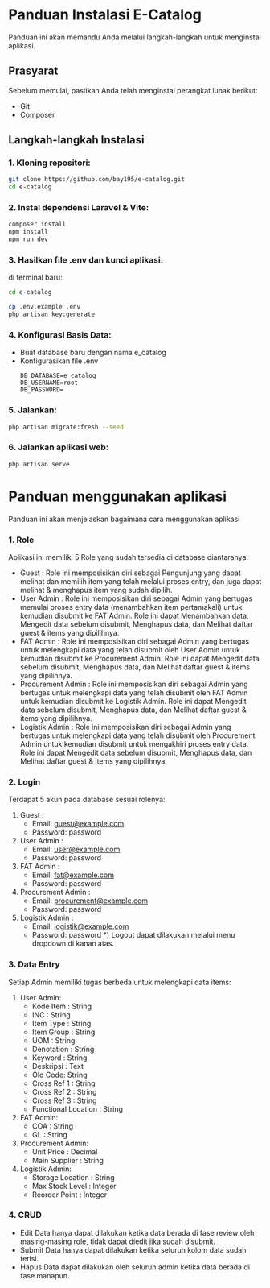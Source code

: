 
# Panduan Instalasi E-Catalog
Panduan ini akan memandu Anda melalui langkah-langkah untuk menginstal aplikasi.
## Prasyarat
Sebelum memulai, pastikan Anda telah menginstal perangkat lunak berikut:
- Git
- Composer
## Langkah-langkah Instalasi
### 1. Kloning repositori:
```bash
git clone https://github.com/bay195/e-catalog.git
cd e-catalog
```
### 2. Instal dependensi Laravel & Vite:
```bash
composer install
npm install
npm run dev
```
### 3. Hasilkan file .env dan kunci aplikasi:
di terminal baru:
```bash
cd e-catalog
```
```bash
cp .env.example .env
php artisan key:generate
```
### 4. Konfigurasi Basis Data:
- Buat database baru dengan nama e_catalog
- Konfigurasikan file .env
  ```env
  DB_DATABASE=e_catalog
  DB_USERNAME=root
  DB_PASSWORD=
  ```
### 5. Jalankan:
```bash
php artisan migrate:fresh --seed
```
### 6. Jalankan aplikasi web:
```bash
php artisan serve
```


# Panduan menggunakan aplikasi
Panduan ini akan menjelaskan bagaimana cara menggunakan aplikasi
### 1. Role
Aplikasi ini memiliki 5 Role yang sudah tersedia di database diantaranya:
- Guest : Role ini memposisikan diri sebagai Pengunjung yang dapat melihat dan memilih item yang telah melalui proses entry, dan juga dapat melihat & menghapus item yang sudah dipilih. 
- User Admin : Role ini memposisikan diri sebagai Admin yang bertugas memulai proses entry data (menambahkan item pertamakali) untuk kemudian disubmit ke FAT Admin. Role ini dapat Menambahkan data, Mengedit data sebelum disubmit, Menghapus data, dan Melihat daftar guest & items yang dipilihnya.
- FAT Admin : Role ini memposisikan diri sebagai Admin yang bertugas untuk melengkapi data yang telah disubmit oleh User Admin untuk kemudian disubmit ke Procurement Admin. Role ini dapat Mengedit data sebelum disubmit, Menghapus data, dan Melihat daftar guest & items yang dipilihnya.
- Procurement Admin : Role ini memposisikan diri sebagai Admin yang bertugas untuk melengkapi data yang telah disubmit oleh FAT Admin untuk kemudian disubmit ke Logistik Admin. Role ini dapat Mengedit data sebelum disubmit, Menghapus data, dan Melihat daftar guest & items yang dipilihnya.
- Logistik Admin : Role ini memposisikan diri sebagai Admin yang bertugas untuk melengkapi data yang telah disubmit oleh Procurement Admin untuk kemudian disubmit untuk mengakhiri proses entry data. Role ini dapat Mengedit data sebelum disubmit, Menghapus data, dan Melihat daftar guest & items yang dipilihnya.
### 2. Login
Terdapat 5 akun pada database sesuai rolenya:
1. Guest :
   - Email: guest@example.com
   - Password: password
2. User Admin :
   - Email: user@example.com
   - Password: password
3. FAT Admin :
   - Email: fat@example.com
   - Password: password
4. Procurement Admin :
   - Email: procurement@example.com
   - Password: password
5. Logistik Admin :
   - Email: logistik@example.com
   - Password: password
*) Logout dapat dilakukan melalui menu dropdown di kanan atas.
### 3. Data Entry
Setiap Admin memiliki tugas berbeda untuk melengkapi data items:
1. User Admin:
   - Kode Item : String
   - INC : String
   - Item Type : String
   - Item Group : String
   - UOM : String
   - Denotation : String
   - Keyword : String
   - Deskripsi : Text
   - Old Code: String
   - Cross Ref 1 : String
   - Cross Ref 2 : String
   - Cross Ref 3 : String
   - Functional Location : String
2. FAT Admin:
   - COA : String
   - GL : String
3. Procurement Admin:
   - Unit Price : Decimal
   - Main Supplier : String
4. Logistik Admin:
   - Storage Location : String
   - Max Stock Level : Integer
   - Reorder Point : Integer
### 4. CRUD
- Edit Data hanya dapat dilakukan ketika data berada di fase review oleh masing-masing role, tidak dapat diedit jika sudah disubmit.
- Submit Data hanya dapat dilakukan ketika seluruh kolom data sudah terisi.
- Hapus Data dapat dilakukan oleh seluruh admin ketika data berada di fase manapun.

